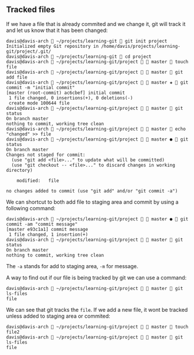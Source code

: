 ## Tracked files

If we have a file that is already commited and we change it, git will track it and let us know that it has been changed:

```
davis@davis-arch  ~/projects/learning-git  git init project
Initialized empty Git repository in /home/davis/projects/learning-git/project/.git/
davis@davis-arch  ~/projects/learning-git  cd project 
davis@davis-arch  ~/projects/learning-git/project   master  touch file
davis@davis-arch  ~/projects/learning-git/project   master  git add file
davis@davis-arch  ~/projects/learning-git/project   master ✚  git commit -m "initial commit"
[master (root-commit) ac6cbef] initial commit
 1 file changed, 0 insertions(+), 0 deletions(-)
 create mode 100644 file
davis@davis-arch  ~/projects/learning-git/project   master  git status
On branch master
nothing to commit, working tree clean
davis@davis-arch  ~/projects/learning-git/project   master  echo "changed" >> file
davis@davis-arch  ~/projects/learning-git/project   master ●  git status
On branch master
Changes not staged for commit:
  (use "git add <file>..." to update what will be committed)
  (use "git checkout -- <file>..." to discard changes in working directory)

	modified:   file

no changes added to commit (use "git add" and/or "git commit -a")
```

We can shortcut to both add file to staging area and commit by using a following command:

```
davis@davis-arch  ~/projects/learning-git/project   master ●  git commit -am "commit message"
[master e93c1a1] commit message
 1 file changed, 1 insertion(+)
davis@davis-arch  ~/projects/learning-git/project   master  git status
On branch master
nothing to commit, working tree clean
```

The `-a` stands for add to staging area, `-m` for message.

A way to find out if our file is being tracked by git we can use a command:

```
davis@davis-arch  ~/projects/learning-git/project   master  git ls-files
file
```

We can see that git tracks the `file`. If we add a new file, it wont be tracked unless added to staging area or commited:

```
davis@davis-arch  ~/projects/learning-git/project   master  touch file2
davis@davis-arch  ~/projects/learning-git/project   master  git ls-files
file
```